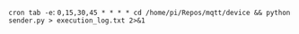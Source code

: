`cron tab -e`: `0,15,30,45 * * * * cd /home/pi/Repos/mqtt/device && python sender.py > execution_log.txt 2>&1`
